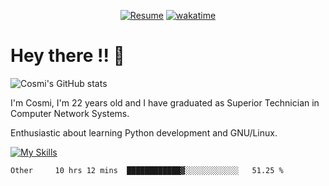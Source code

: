 
<div align="center">

[![Resume](https://img.shields.io/badge/Website-Porfolio-blue)](http://cnicolau.com) 
[![wakatime](https://wakatime.com/badge/user/5e7e21d4-152f-41d6-bf86-d6c288282185.svg)](https://wakatime.com/@5e7e21d4-152f-41d6-bf86-d6c288282185)

</div>

# Hey there !! :wave:

![Cosmi's GitHub stats](https://github-readme-stats.vercel.app/api?username=cosmi310599&show_icons=true&theme=apprentice)

I'm Cosmi, I'm 22 years old and I have graduated as Superior Technician in Computer Network Systems.

Enthusiastic about learning Python development and GNU/Linux.


[![My Skills](https://skillicons.dev/icons?i=ansible,aws,bash,linux,vim,docker,vscode,postgres,py,powershell,wordpress,git,gitlab,stackoverflow,html)](https://skillicons.dev)


<!--START_SECTION:waka-->

```text
Other     10 hrs 12 mins  ████████████▓░░░░░░░░░░░░   51.25 %
```

<!--END_SECTION:waka--> 



